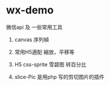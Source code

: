 # wx-demo

微信api 及 一些常用工具 

1. canvas 序列幀 

2. 常用H5適配 縮放，平移等

3. H5 css-sprite 雪碧图 转百分比 

4. slice-Pic 是用php 写的剪切图片的插件
